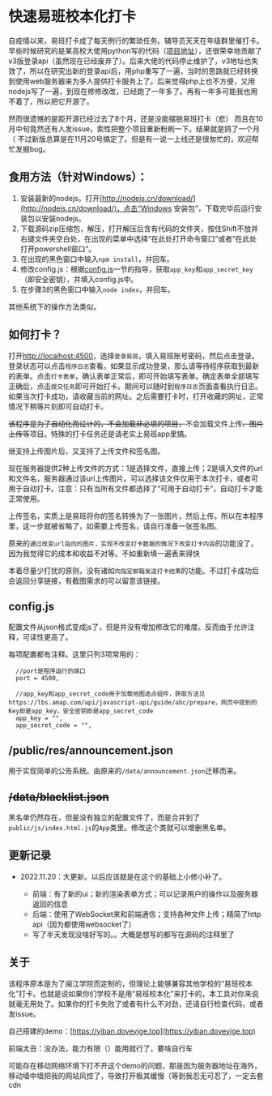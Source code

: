 # 快速易班校本化打卡

自疫情以来，易班打卡成了每天例行的繁琐任务。辅导员天天在年级群里催打卡。早些时候研究的是某高校大佬用python写的代码（[项目地址](https://github.com/xlc520/yiban_auto_submit)），还很荣幸地贡献了v3版登录api（虽然现在已经废弃了）。后来大佬的代码停止维护了，v3地址也失效了，所以在研究出新的登录api后，用php重写了一遍，当时的思路就已经转换到使用web服务器来为多人提供打卡服务上了。后来觉得php上也不方便，又用nodejs写了一遍，到现在修修改改，已经跑了一年多了。再有一年多可能我也用不着了，所以把它开源了。

然而很遗憾的是距开源已经过去了8个月，还是没能摆脱易班打卡（悲）
而且在10月中旬竟然还有人发issue，索性把整个项目重新粉刷一下。结果就是鸽了一个月（ 不过新版总算是在11月20号搞定了。但是有一说一上线还是很匆忙的，欢迎帮忙发掘bug。

## 食用方法（针对Windows）：
1. 安装最新的nodejs。打开[http://nodejs.cn/download/](http://nodejs.cn/download/)，点击“Windows 安装包”，下载完毕后运行安装包以安装nodejs。
2. 下载源码zip压缩包，解压，打开解压后含有代码的文件夹，按住Shift不放并右键文件夹空白处，在出现的菜单中选择“在此处打开命令窗口”或者“在此处打开powershell窗口”。
3. 在出现的黑色窗口中输入`npm install`，并回车。
4. 修改config.js：根据[config.js](https://github.com/yige233/fast_yiban#configjs)一节的指导，获取`app_key`和`app_secret_key`（即安全密钥），并填入config.js中。
5. 在步骤3的黑色窗口中输入`node index`，并回车。

其他系统下的操作方法类似。

## 如何打卡？
打开[http://localhost:4500](http://localhost:4500)，选择`登录易班`，填入易班账号密码，然后点击登录。登录状态可以点击`程序日志`查看。如果显示成功登录，那么请等待程序获取到最新的表单。点击`打卡表单`，确认表单正常后，即可开始填写表单。确定表单全部填写正确后，点击`提交任务`即可开始打卡。期间可以随时到`程序日志`页面查看执行日志。如果当次打卡成功，请收藏当前的网址。之后需要打卡时，打开收藏的网址，正常情况下稍等片刻即可自动打卡。

~~该程序是为了自动化而设计的，不会加载非必填的项目，~~不会加载文件上传~~、图片上传~~等项目。特殊的打卡任务还是请老实上易班app里搞。

继支持上传图片后，又支持了上传文件和签名图。

现在服务器提供2种上传文件的方式：1是选择文件，直接上传；2是填入文件的url和文件名，服务器通过该url上传图片。可以选择该文件仅用于本次打卡，或者可用于自动打卡。注意：只有当所有文件都选择了“可用于自动打卡”，自动打卡才能正常使用。

上传签名，实质上是易班将你的签名转换为了一张图片，然后上传。所以在本程序里，这一步就被省略了，如需要上传签名，请自行准备一张签名图。

原来的`通过改变url指向的图片，实现不改变打卡数据的情况下改变打卡内容`的功能没了，因为我觉得它的成本和收益不对等。不如重新填一遍表来得快

本着尽量少打扰的原则，没有诸如`向指定邮箱发送打卡结果`的功能。不过打卡成功后会返回分享链接，有截图需求的可以留意该链接。

## config.js

配置文件从json格式变成js了，但是并没有增加修改它的难度。反而由于允许注释，可读性更高了。

每项配置都有注释。这里只列3项常用的：

```
  //port是程序运行的端口
  port = 4500,

  //app_key和app_secret_code用于加载地图选点组件，获取方法见https://lbs.amap.com/api/javascript-api/guide/abc/prepare，网页中提到的Key即是app_key，安全密钥即是app_secret_code
  app_key = "",
  app_secret_code = "",
```

## /public/res/announcement.json
用于实现简单的公告系统。由原来的`/data/announcement.json`迁移而来。

## ~~/data/blacklist.json~~
黑名单仍然存在，但是没有独立的配置文件了，而是合并到了`public/js/index.html.js`的`App`类里。修改这个类就可以增删黑名单。

## 更新记录

* 2022.11.20：大更新。以后应该就是在这个的基础上小修小补了。

  * 前端：有了新的ui；新的渲染表单方式；可以记录用户的操作以及服务器返回的信息
  * 后端：使用了WebSocket来和前端通信；支持各种文件上传；精简了http api（因为都使用websocket了）
  * 写了半天发现没啥好写的。。大概是想写的都写在源码的注释里了

## 关于
该程序原本是为了闽江学院而定制的，但理论上能够兼容其他学校的“易班校本化”打卡。也就是说如果你们学校不是用“易班校本化”来打卡的，本工具对你来说就毫无用处了。如果你的打卡失败了或者有什么不对劲，还请自行检查代码，或者发issue。

自己搭建的demo：[https://yiban.doveyige.top](https://yiban.doveyige.top)

前端太丑：没办法，能力有限（）能用就行了，要啥自行车

可能存在移动网络环境下打不开这个demo的问题，那是因为服务器地址在海外，移动墙中墙把我的网站风控了，导致打开极其缓慢（等到我忍无可忍了，一定去套cdn
